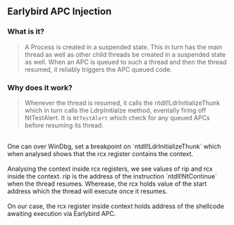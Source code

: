 ## Earlybird APC Injection
### What is it?
> A Process is created in a suspended state. This in turn has the main thread as well as other child threads be created in a suspended state as well. When an APC is queued to such a thread and then the thread resumed, it reliably triggers the APC queued code.

### Why does it work?
> Whenever the thread is resumed, it calls the ntdll!LdrInitializeThunk which in turn calls the LdrpInitialze method, eventally firing off NtTestAlert. It is `NtTestAlert` which check for any queued APCs before resuming its thread.<br>
<br>
One can over WinDbg, set a breakpoint on `ntdll!LdrInitializeThunk` which when analysed shows that the rcx register contains the context. <br>
<br>
Analysing the context inside rcx registers, we see values of rip and rcx inside the context. rip is the address of the instruction `ntdll!NtContinue` when the thread resumes. Wherease, the rcx holds value of the start address which the thread will execute once it resumes.<br>
<br>
On our case, the rcx register inside context holds address of the shellcode awaiting execution via Earlybird APC.
